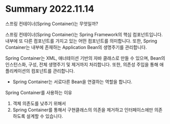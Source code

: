 # Summary 2022.11.14

스프링 컨테이너(Spring Container)는 무엇일까?

스프링 컨테이너(Spring Container)는 Spring Framework의 핵심 컴포넌트입니다.
내부에 또 다른 컴포넌트를 가지고 있는 어떤 컴포넌트를 의미합니다.
또한, Spring Container는 내부에 존재하는 Application Bean의 생명주기를 관리합니다.

Spring Container는 XML, 애너테이션 기반의 자바 클래스로 만들 수 있으며,
Bean의 인스턴스화, 구성, 전체 생명주기 및 제거까지 처리합니다.
또한, 의존성 주입을 통해 애플리케이션의 컴포넌트를 관리합니다.
 - Spring Container는 서로다른 Bean을 연결하는 역할을 합니다. 

Spring Container를 사용하는 이유
1. 객체 의존도를 낮추기 위해서
2. Spring Container를 통해서 구현클래스의 의존을 제거하고 인터페이스에만 의존하도록 설계할 수 있습니다.

